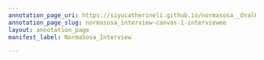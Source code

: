 ```yaml
---
annotation_page_uri: https://siyucatherineli.github.io/normasosa__OralHistory/annotations/normasosa_interview-canvas-1-interviewee.json
annotation_page_slug: normasosa_interview-canvas-1-interviewee
layout: annotation_page
manifest_label: NormaSosa_Interview

---
```

